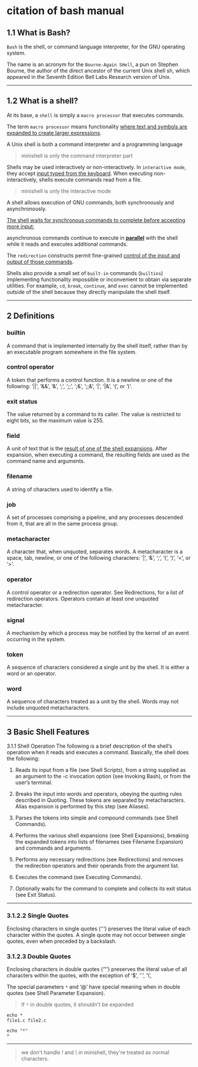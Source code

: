# citation of bash manual

## 1.1 What is Bash?
`Bash` is the shell, or command language interpreter, for the GNU operating system. 

The name is an acronym for the `Bourne-Again SHell`, a pun on Stephen Bourne, the author of the direct ancestor of the current Unix shell sh, which appeared in the Seventh Edition Bell Labs Research version of Unix.

---

## 1.2 What is a shell?

At its base, a `shell` is simply a `macro processor` that executes commands. 

The term `macro processor` means functionality <ins>where text and symbols are expanded to create larger expressions</ins>.

A Unix shell is both a command interpreter and a programming language

> minishell is only the command interpreter part

Shells may be used interactively or non-interactively. In `interactive mode`, they accept <ins>input typed from the keyboard</ins>. When executing non-interactively, shells execute commands read from a file.

> minishell is only the interactive mode

A shell allows execution of GNU commands, both synchronously and asynchronously. 

<ins>The shell waits for synchronous commands to complete before accepting more input</ins>;

asynchronous commands continue to execute in <ins>**parallel**</ins> with the shell while it reads and executes additional commands. 

The `redirection` constructs permit fine-grained <ins>control of the input and output of those commands</ins>. 

Shells also provide a small set of `built-in` commands (`builtins`) implementing functionality impossible or inconvenient to obtain via separate utilities. 
For example, `cd`, `break`, `continue`, and     `exec` cannot be implemented outside of the shell because they directly manipulate the shell itself.

---

## 2 Definitions

### builtin
A command that is implemented internally by the shell itself, rather than by an executable program somewhere in the file system.

### control operator
A token that performs a control function. It is a newline or one of the following: ‘||’, ‘&&’, ‘&’, ‘;’, ‘;;’, ‘;&’, ‘;;&’, ‘|’, ‘|&’, ‘(’, or ‘)’.

### exit status
The value returned by a command to its caller. The value is restricted to eight bits, so the maximum value is 255.

### field
A unit of text that is the <ins>result of one of the shell expansions</ins>. After expansion, when executing a command, the resulting fields are used as the command name and arguments.

### filename
A string of characters used to identify a file.

### job
A set of processes comprising a pipeline, and any processes descended from it, that are all in the same process group.

### metacharacter
A character that, when unquoted, separates words. A metacharacter is a space, tab, newline, or one of the following characters: ‘|’, ‘&’, ‘;’, ‘(’, ‘)’, ‘<’, or ‘>’.

### operator
A control operator or a redirection operator. See Redirections, for a list of redirection operators. Operators contain at least one unquoted metacharacter.

### signal
A mechanism by which a process may be notified by the kernel of an event occurring in the system.

### token
A sequence of characters considered a single unit by the shell. It is either a word or an operator.

### word
A sequence of characters treated as a unit by the shell. Words may not include unquoted metacharacters.

---

## 3 Basic Shell Features

3.1.1 Shell Operation
The following is a brief description of the shell’s operation when it reads and executes a command. Basically, the shell does the following:

1. Reads its input from a file (see Shell Scripts), from a string supplied as an argument to the -c invocation option (see Invoking Bash), or from the user’s terminal.

2. Breaks the input into words and operators, obeying the quoting rules described in Quoting. These tokens are separated by metacharacters. Alias expansion is performed by this step (see Aliases).

3. Parses the tokens into simple and compound commands (see Shell Commands).

4. Performs the various shell expansions (see Shell Expansions), breaking the expanded tokens into lists of filenames (see Filename Expansion) and commands and arguments.

5. Performs any necessary redirections (see Redirections) and removes the redirection operators and their operands from the argument list.

6. Executes the command (see Executing Commands).

7. Optionally waits for the command to complete and collects its exit status (see Exit Status).

---

### 3.1.2.2 Single Quotes

Enclosing characters in single quotes (‘'’) preserves the literal value of each character within the quotes. A single quote may not occur between single quotes, even when preceded by a backslash.

### 3.1.2.3 Double Quotes

Enclosing characters in double quotes (‘"’) preserves the literal value of all characters within the quotes, with the exception of ‘$’, ‘`’, ‘\’,

The special parameters `*` and ‘@’ have special meaning when in double quotes (see Shell Parameter Expansion).

> If `*` in double quotes, it shouldn't be expanded

```
echo *
file1.c file2.c

echo "*"
*
```

---

> we don't handle *!* and *\\* in minishell, they're treated as normal characters.